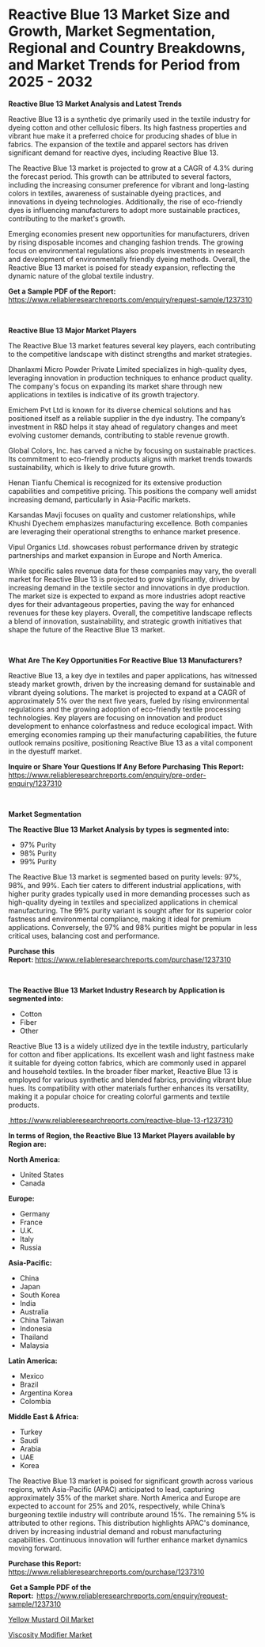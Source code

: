 <p><h1>Reactive Blue 13 Market Size and Growth, Market Segmentation, Regional and Country Breakdowns, and Market Trends for Period from 2025 -  2032</h1></p><p><strong>Reactive Blue 13 Market Analysis and Latest Trends</strong></p>
<p><p>Reactive Blue 13 is a synthetic dye primarily used in the textile industry for dyeing cotton and other cellulosic fibers. Its high fastness properties and vibrant hue make it a preferred choice for producing shades of blue in fabrics. The expansion of the textile and apparel sectors has driven significant demand for reactive dyes, including Reactive Blue 13. </p><p>The Reactive Blue 13 market is projected to grow at a CAGR of 4.3% during the forecast period. This growth can be attributed to several factors, including the increasing consumer preference for vibrant and long-lasting colors in textiles, awareness of sustainable dyeing practices, and innovations in dyeing technologies. Additionally, the rise of eco-friendly dyes is influencing manufacturers to adopt more sustainable practices, contributing to the market's growth. </p><p>Emerging economies present new opportunities for manufacturers, driven by rising disposable incomes and changing fashion trends. The growing focus on environmental regulations also propels investments in research and development of environmentally friendly dyeing methods. Overall, the Reactive Blue 13 market is poised for steady expansion, reflecting the dynamic nature of the global textile industry.</p></p>
<p><strong>Get a Sample PDF of the Report:&nbsp;</strong> <a href="https://www.reliableresearchreports.com/enquiry/request-sample/1237310?utm_campaign=41&utm_medium=2&utm_source=Github&utm_content=ia&utm_term=30012025&utm_id=reactive-blue-13">https://www.reliableresearchreports.com/enquiry/request-sample/1237310</a></p>
<p>&nbsp;</p>
<p><strong>Reactive Blue 13 Major Market Players</strong></p>
<p><p>The Reactive Blue 13 market features several key players, each contributing to the competitive landscape with distinct strengths and market strategies. </p><p>Dhanlaxmi Micro Powder Private Limited specializes in high-quality dyes, leveraging innovation in production techniques to enhance product quality. The company's focus on expanding its market share through new applications in textiles is indicative of its growth trajectory. </p><p>Emichem Pvt Ltd is known for its diverse chemical solutions and has positioned itself as a reliable supplier in the dye industry. The company’s investment in R&D helps it stay ahead of regulatory changes and meet evolving customer demands, contributing to stable revenue growth.</p><p>Global Colors, Inc. has carved a niche by focusing on sustainable practices. Its commitment to eco-friendly products aligns with market trends towards sustainability, which is likely to drive future growth. </p><p>Henan Tianfu Chemical is recognized for its extensive production capabilities and competitive pricing. This positions the company well amidst increasing demand, particularly in Asia-Pacific markets.</p><p>Karsandas Mavji focuses on quality and customer relationships, while Khushi Dyechem emphasizes manufacturing excellence. Both companies are leveraging their operational strengths to enhance market presence.</p><p>Vipul Organics Ltd. showcases robust performance driven by strategic partnerships and market expansion in Europe and North America.</p><p>While specific sales revenue data for these companies may vary, the overall market for Reactive Blue 13 is projected to grow significantly, driven by increasing demand in the textile sector and innovations in dye production. The market size is expected to expand as more industries adopt reactive dyes for their advantageous properties, paving the way for enhanced revenues for these key players. Overall, the competitive landscape reflects a blend of innovation, sustainability, and strategic growth initiatives that shape the future of the Reactive Blue 13 market.</p></p>
<p>&nbsp;</p>
<p><strong>What Are The Key Opportunities For Reactive Blue 13 Manufacturers?</strong></p>
<p><p>Reactive Blue 13, a key dye in textiles and paper applications, has witnessed steady market growth, driven by the increasing demand for sustainable and vibrant dyeing solutions. The market is projected to expand at a CAGR of approximately 5% over the next five years, fueled by rising environmental regulations and the growing adoption of eco-friendly textile processing technologies. Key players are focusing on innovation and product development to enhance colorfastness and reduce ecological impact. With emerging economies ramping up their manufacturing capabilities, the future outlook remains positive, positioning Reactive Blue 13 as a vital component in the dyestuff market.</p></p>
<p><strong>Inquire or Share Your Questions If Any Before Purchasing This Report:</strong> <a href="https://www.reliableresearchreports.com/enquiry/pre-order-enquiry/1237310?utm_campaign=41&utm_medium=2&utm_source=Github&utm_content=ia&utm_term=30012025&utm_id=reactive-blue-13">https://www.reliableresearchreports.com/enquiry/pre-order-enquiry/1237310</a></p>
<p>&nbsp;</p>
<p><strong>Market Segmentation</strong></p>
<p><strong>The Reactive Blue 13 Market Analysis by types is segmented into:</strong></p>
<p><ul><li>97% Purity</li><li>98% Purity</li><li>99% Purity</li></ul></p>
<p><p>The Reactive Blue 13 market is segmented based on purity levels: 97%, 98%, and 99%. Each tier caters to different industrial applications, with higher purity grades typically used in more demanding processes such as high-quality dyeing in textiles and specialized applications in chemical manufacturing. The 99% purity variant is sought after for its superior color fastness and environmental compliance, making it ideal for premium applications. Conversely, the 97% and 98% purities might be popular in less critical uses, balancing cost and performance.</p></p>
<p><strong>Purchase this Report:&nbsp;</strong><a href="https://www.reliableresearchreports.com/purchase/1237310?utm_campaign=41&utm_medium=2&utm_source=Github&utm_content=ia&utm_term=30012025&utm_id=reactive-blue-13">https://www.reliableresearchreports.com/purchase/1237310</a></p>
<p>&nbsp;</p>
<p><strong>The Reactive Blue 13 Market Industry Research by Application is segmented into:</strong></p>
<p><ul><li>Cotton</li><li>Fiber</li><li>Other</li></ul></p>
<p><p>Reactive Blue 13 is a widely utilized dye in the textile industry, particularly for cotton and fiber applications. Its excellent wash and light fastness make it suitable for dyeing cotton fabrics, which are commonly used in apparel and household textiles. In the broader fiber market, Reactive Blue 13 is employed for various synthetic and blended fabrics, providing vibrant blue hues. Its compatibility with other materials further enhances its versatility, making it a popular choice for creating colorful garments and textile products.</p></p>
<p><a href="https://www.reliableresearchreports.com/reactive-blue-13-r1237310?utm_campaign=41&utm_medium=2&utm_source=Github&utm_content=ia&utm_term=30012025&utm_id=reactive-blue-13">&nbsp;https://www.reliableresearchreports.com/reactive-blue-13-r1237310</a></p>
<p><strong>In terms of Region, the Reactive Blue 13 Market Players available by Region are:</strong></p>
<p>
    <p> <strong> North America: </strong>
        <ul>
            <li>United States</li>
            <li>Canada</li>
        </ul>
        </p> 
    <p> <strong> Europe: </strong>
        <ul>
            <li>Germany</li>
            <li>France</li>
            <li>U.K.</li>
            <li>Italy</li>
            <li>Russia</li>
        </ul>
        </p> 
    <p> <strong> Asia-Pacific: </strong>
        <ul>
            <li>China</li>
            <li>Japan</li>
            <li>South Korea</li>
            <li>India</li>
            <li>Australia</li>
            <li>China Taiwan</li>
            <li>Indonesia</li>
            <li>Thailand</li>
            <li>Malaysia</li>
        </ul>
        </p> 
    <p> <strong> Latin America: </strong>
        <ul>
            <li>Mexico</li>
            <li>Brazil</li>
            <li>Argentina Korea</li>
            <li>Colombia</li>
        </ul>
        </p> 
    <p> <strong> Middle East & Africa: </strong>
        <ul>
            <li>Turkey</li>
            <li>Saudi</li>
            <li>Arabia</li>
            <li>UAE</li>
            <li>Korea</li>
        </ul>
    </p>
    </p>
<p><p>The Reactive Blue 13 market is poised for significant growth across various regions, with Asia-Pacific (APAC) anticipated to lead, capturing approximately 35% of the market share. North America and Europe are expected to account for 25% and 20%, respectively, while China’s burgeoning textile industry will contribute around 15%. The remaining 5% is attributed to other regions. This distribution highlights APAC's dominance, driven by increasing industrial demand and robust manufacturing capabilities. Continuous innovation will further enhance market dynamics moving forward.</p></p>
<p><strong>Purchase this Report: </strong><a href="https://www.reliableresearchreports.com/purchase/1237310?utm_campaign=41&utm_medium=2&utm_source=Github&utm_content=ia&utm_term=30012025&utm_id=reactive-blue-13">https://www.reliableresearchreports.com/purchase/1237310</a></p>
<p>&nbsp;<strong>Get a Sample PDF of the Report:&nbsp;&nbsp;</strong><a href="https://www.reliableresearchreports.com/enquiry/request-sample/1237310?utm_campaign=41&utm_medium=2&utm_source=Github&utm_content=ia&utm_term=30012025&utm_id=reactive-blue-13">https://www.reliableresearchreports.com/enquiry/request-sample/1237310</a></p>
<p><strong></strong></p>
<p><p><a href="https://github.com/BryceTownsendr/Market-Research-Report-List-7/blob/main/yellow-mustard-oil-market.md?utm_campaign=41&utm_medium=2&utm_source=Github&utm_content=ia&utm_term=30012025&utm_id=reactive-blue-13">Yellow Mustard Oil Market</a></p><p><a href="https://github.com/arionmp/Market-Research-Report-List-5/blob/main/viscosity-modifier-market.md?utm_campaign=41&utm_medium=2&utm_source=Github&utm_content=ia&utm_term=30012025&utm_id=reactive-blue-13">Viscosity Modifier Market</a></p></p>